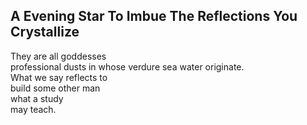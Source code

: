 A Evening Star To Imbue The Reflections You Crystallize
-------------------------------------------------------
They are all goddesses  
professional dusts in whose verdure sea water originate.  
What we say reflects to  
build some other man  
what a study  
may teach.  
